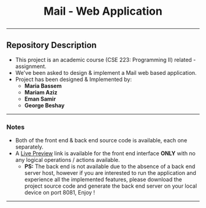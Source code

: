 
# <p align = 'center'> Mail - Web Application </p>
***
## Repository Description
- This project is an academic course (CSE 223: Programming II) related - assignment.
- We've been asked to design & implement a Mail web based application.
- Project has been designed & Implemented by:
	- **Maria Bassem**
	- **Mariam Aziz**
	- **Eman Samir**
	- **George Beshay**
***
### Notes
- Both of the front end & back end source code is available, each one separately.
- A [Live Preview](https://georgebeshay.github.io/Mail_WebApplication/) link is available for the front end interface **ONLY** with no any logical operations / actions available.
	- **PS:** The back end is not available due to the absence of a back end server host, however if you are interested to run the application and experience all the implemented features, please download the project source code and generate the back end server on your local device on port 8081, Enjoy !
***
